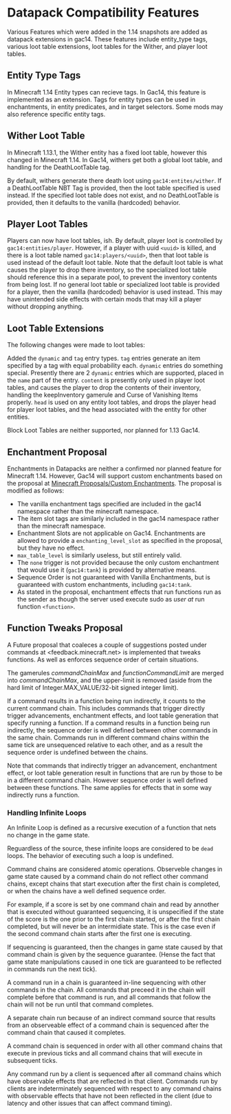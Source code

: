 # Datapack Compatibility Features #
Various Features which were added in the 1.14 snapshots are added as datapack extensions in gac14. These features include entity_type tags, various loot table extensions, loot tables for the Wither, and player loot tables. 

## Entity Type Tags ##
In Minecraft 1.14 Entity types can recieve tags. In Gac14, this feature is implemented as an extension. Tags for entity types can be used in enchantments, in entity predicates, and in target selectors. 
Some mods may also reference specific entity tags. 

## Wither Loot Table ##
In Minecraft 1.13.1, the Wither entity has a fixed loot table, however this changed in Minecraft 1.14. 
In Gac14, withers get both a global loot table, and handling for the DeathLootTable tag. 

By default, withers generate there death loot using `gac14:entites/wither`. If a DeathLootTable NBT Tag is provided, then the loot table specified is used instead. 
If the specified loot table does not exist, and no DeathLootTable is provided, then it defaults to the vanilla (hardcoded) behavior. 

## Player Loot Tables ##

Players can now have loot tables, ish. By default, player loot is controlled by `gac14:entities/player`. However, if a player with uuid `<uuid>` is killed, and there is a loot table named `gac14:players/<uuid>`, then that loot table is used instead of the default loot table. 
Note that the default loot table is what causes the player to drop there inventory, so the specialized loot table should reference this in a separate pool, to prevent the inventory contents from being lost. 
If no general loot table or specialized loot table is provided for a player, then the vanilla (hardcoded) behavior is used instead. 
This may have unintended side effects with certain mods that may kill a player without dropping anything. 

## Loot Table Extensions ##
The following changes were made to loot tables:

Added the `dynamic` and `tag` entry types. 
`tag` entries generate an item specified by a tag with equal probability each. 
`dynamic` entries do something special. 
Presently there are 2 `dynamic` entries which are supported, placed in the `name` part of the entry. 
`content` is presently only used in player loot tables, and causes the player to drop the contents of their inventory, handling the keepInventory gamerule and Curse of Vanishing Items properly. 
`head` is used on any entity loot tables, and drops the player head for player loot tables, and the head associated with the entity for other entities. 

Block Loot Tables are neither supported, nor planned for 1.13 Gac14. 

## Enchantment Proposal ##
Enchantments in Datapacks are neither a confirmed nor planned feature for Minecraft 1.14. However, Gac14 will support custom enchantments based on the proposal at [Minecraft Proposals/Custom Enchantments](https://github.com/chorman0773/Minecraft-Proposals/tree/master/Custom%20Enchantments). 
The proposal is modified as follows:

* The vanilla enchantment tags specified are included in the gac14 namespace rather than the minecraft namespace. 
* The item slot tags are similarly included in the gac14 namespace rather than the minecraft namespace. 
* Enchantment Slots are not applicable on Gac14. Enchantments are allowed to provide a `enchanting_level_slot` as specified in the proposal, but they have no effect. 
* `max_table_level` is similarly useless, but still entirely valid. 
* The `none` trigger is not provided because the only custom enchantment that would use it (`gac14:tank`) is provided by alternative means. 
* Sequence Order is not guaranteed with Vanilla Enchantments, but is guaranteed with custom enchantments, including `gac14:tank`.
* As stated in the proposal, enchantment effects that run functions run as the sender as though the server used execute sudo as *user* *at* run function `<function>`. 



## Function Tweaks Proposal ##

A Future proposal that coaleces a couple of suggestions posted under commands at <feedback.minecraft.net> is implemented that tweaks functions. As well as enforces sequence order of certain situations. 

The gamerules *commandChainMax* and *functionCommandLimit* are merged into *commandChainMax*, and the upper-limit is removed (aside from the hard limit of Integer.MAX_VALUE/32-bit signed integer limit). 

If a command results in a function being run indirectly, it counts to the current command chain. This includes commands that trigger directly trigger advancements, enchantment effects, and loot table generation that specify running a function. 
If a command results in a function being run indirectly, the sequence order is well defined between other commands in the same chain. Commands run in different command chains within the same tick are unsequenced relative to each other, and as a result the sequence order is undefined between the chains. 

Note that commands that indirectly trigger an advancement, enchantment effect, or loot table generation result in functions that are run by those to be in a different command chain. However sequence order is well defined between these functions. The same applies for effects that in some way indirectly runs a function. 

### Handling Infinite Loops ###

An Infinite Loop is defined as a recursive execution of a function that nets no change in the game state. 

Reguardless of the source, these infinite loops are considered to be `dead` loops. The behavior of executing such a loop is undefined. 

Command chains are considered atomic operations. Observeble changes in game state caused by a command chain do not reflect other command chains, except chains that start execution after the first chain is completed, or when the chains have a well defined sequence order. 

For example, if a score is set by one command chain and read by annother that is executed without guaranteed sequencing, it is unspecified if the state of the score is the one prior to the first chain started, or after the first chain completed, but will never be an intermidiate state. This is the case even if the second command chain starts after the first one is executing. 

If sequencing is guaranteed, then the changes in game state caused by that command chain is given by the sequence guarantee. (Hense the fact that game state manipulations caused in one tick are guaranteed to be reflected in commands run the next tick). 

A command run in a chain is guaranteed in-line sequencing with other commands in the chain. All commands that preceed it in the chain will complete before that command is run, and all commands that follow the chain will not be run until that command completes. 

A separate chain run because of an indirect command source that results from an observeable effect of a command chain is sequenced after the command chain that caused it completes. 

A command chain is sequenced in order with all other command chains that execute in previous ticks and all command chains that will execute in subsequent ticks. 

Any command run by a client is sequenced after all command chains which have observable effects that are reflected in that client. Commands run by clients are indeterminately sequenced with respect to any command chains with observable effects that have not been reflected in the client (due to latency and other issues that can affect command timing). 



